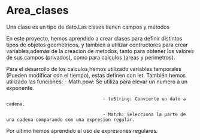 # Area_clases

Una clase es un tipo de dato.Las clases tienen campos y métodos

En este proyecto, hemos aprendido a crear clases para definir distintos tipos de objetos geometricos, 
y tambien a  utilizar contructores para crear variables,además de la creacion de metodos, 
tanto para obtener los valores de sus campos (privados), como para calculos (areas y perimetros).

Para el desarrollo de los calculos,hemos utilizado variables temporales (Pueden modificar con el tiempo), estas definen con let.
También hemos utilizado las funciones:
                                        - Math.pow: Se utiliza para elevar un numero a un exponente.

                                        - toString: Convierte un dato a cadena.

                                        - Match: Selecciona la parte de una cadena comparando con una expresion regular.



                        
Por último hemos aprendido el uso de expresiones regulares.